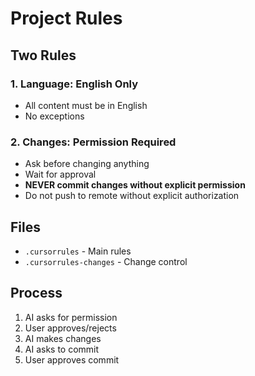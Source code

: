 # Project Rules

## Two Rules

### 1. Language: English Only
- All content must be in English
- No exceptions

### 2. Changes: Permission Required
- Ask before changing anything
- Wait for approval
- **NEVER commit changes without explicit permission**
- Do not push to remote without explicit authorization

## Files
- `.cursorrules` - Main rules
- `.cursorrules-changes` - Change control

## Process
1. AI asks for permission
2. User approves/rejects
3. AI makes changes
4. AI asks to commit
5. User approves commit
